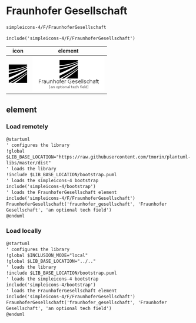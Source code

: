 # Fraunhofer Gesellschaft

```text
simpleicons-4/F/FraunhoferGesellschaft
```

```text
include('simpleicons-4/F/FraunhoferGesellschaft')
```

|icon|element|
|---|---|
|![](FraunhoferGesellschaft.png)|![](FraunhoferGesellschaft.element.png)|



## element
### Load remotely
```plantuml
@startuml
' configures the library
!global $LIB_BASE_LOCATION="https://raw.githubusercontent.com/tmorin/plantuml-libs/master/dist"
' loads the library
!include $LIB_BASE_LOCATION/bootstrap.puml
' loads the simpleicons-4 bootstrap
include('simpleicons-4/bootstrap')
' loads the FraunhoferGesellschaft element
include('simpleicons-4/F/FraunhoferGesellschaft')
FraunhoferGesellschaft('fraunhofer_gesellschaft', 'Fraunhofer Gesellschaft', 'an optional tech field')
@enduml
```
### Load locally
```plantuml
@startuml
' configures the library
!global $INCLUSION_MODE="local"
!global $LIB_BASE_LOCATION="../.."
' loads the library
!include $LIB_BASE_LOCATION/bootstrap.puml
' loads the simpleicons-4 bootstrap
include('simpleicons-4/bootstrap')
' loads the FraunhoferGesellschaft element
include('simpleicons-4/F/FraunhoferGesellschaft')
FraunhoferGesellschaft('fraunhofer_gesellschaft', 'Fraunhofer Gesellschaft', 'an optional tech field')
@enduml
```


